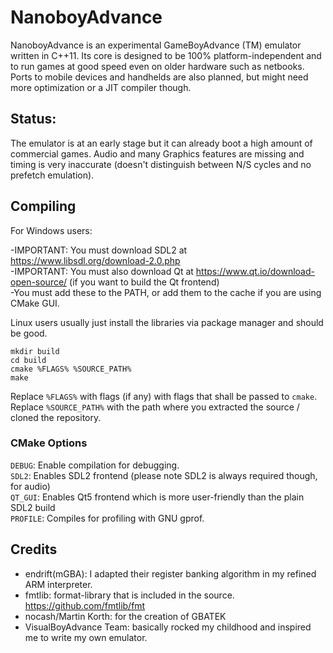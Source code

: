 # NanoboyAdvance

NanoboyAdvance is an experimental GameBoyAdvance (TM) emulator written in C++11. Its core is designed to be 100% platform-independent and to run games at good speed even on older hardware such as netbooks. Ports to mobile devices and handhelds are also planned, but might need more optimization or a JIT compiler though.

## Status:

The emulator is at an early stage but it can already boot a high amount of commercial games. Audio and many Graphics features are missing and timing is very inaccurate (doesn't distinguish between N/S cycles and no prefetch emulation).

## Compiling

For Windows users:

-IMPORTANT: You must download SDL2 at https://www.libsdl.org/download-2.0.php  
-IMPORTANT: You must also download Qt at https://www.qt.io/download-open-source/ (if you want to build the Qt frontend)  
-You must add these to the PATH, or add them to the cache if you are using CMake GUI.  

Linux users usually just install the libraries via package manager and should be good.

```
mkdir build
cd build
cmake %FLAGS% %SOURCE_PATH%
make
```
Replace `%FLAGS%` with flags (if any) with flags that shall be passed to `cmake`.  
Replace `%SOURCE_PATH%` with the path where you extracted the source / cloned the repository.  

### CMake Options
`DEBUG`: Enable compilation for debugging.  
`SDL2`: Enables SDL2 frontend (please note SDL2 is always required though, for audio)  
`QT_GUI`: Enables Qt5 frontend which is more user-friendly than the plain SDL2 build  
`PROFILE`: Compiles for profiling with GNU gprof.  

## Credits

- endrift(mGBA): I adapted their register banking algorithm in my refined ARM interpreter.
- fmtlib: format-library that is included in the source. https://github.com/fmtlib/fmt
- nocash/Martin Korth: for the creation of GBATEK
- VisualBoyAdvance Team: basically rocked my childhood and inspired me to write my own emulator.

